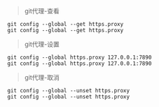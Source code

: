 > git代理-查看

```shell
git config --global --get https.proxy
git config --global --get https.proxy
```

> git代理-设置
```shell
git config --global https.proxy 127.0.0.1:7890
git config --global https.proxy 127.0.0.1:7890
```

> git代理-取消
```shell
git config --global --unset https.proxy
git config --global --unset https.proxy
```


